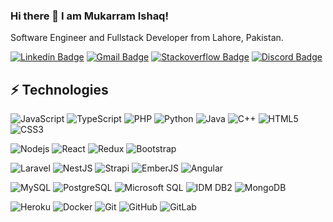 ### Hi there 👋 I am Mukarram Ishaq!

Software Engineer and Fullstack Developer from Lahore, Pakistan.

<!--
**mukarramishaq/mukarramishaq** is a ✨ _special_ ✨ repository because its `README.md` (this file) appears on your GitHub profile.

Here are some ideas to get you started:

- 🔭 I’m currently working on ...
- 🌱 I’m currently learning ...
- 👯 I’m looking to collaborate on ...
- 🤔 I’m looking for help with ...
- 💬 Ask me about ...
- 📫 How to reach me: ...
- 😄 Pronouns: ...
- ⚡ Fun fact: ...
-->

[![Linkedin Badge](https://img.shields.io/badge/-mukarramishaq-blue?style=social&logo=Linkedin&link=https://www.linkedin.com/in/mukarramishaq/)](https://www.linkedin.com/in/mukarramishaq/)
[![Gmail Badge](https://img.shields.io/badge/-mukarramishaq189@gmail.com-red?style=social&logo=Gmail&link=mailto:mukarramishaq189@gmail.com)](mailto:mukarramishaq189@gmail.com)
[![Stackoverflow Badge](https://img.shields.io/badge/-mukarramishaq-red?style=social&logo=Stackoverflow&link=https://stackoverflow.com/users/6014717/mukarram-ishaq)](https://stackoverflow.com/users/6014717/mukarram-ishaq)
[![Discord Badge](https://img.shields.io/discord/764552082257739797?color=blue&label=Chat&logo=Discord&style=social&link=https://discord.com/channels/764552082257739797)](https://discord.com/channels/764552082257739797)

## ⚡ Technologies

![JavaScript](https://img.shields.io/badge/-JavaScript-F7DF1E?style=plastic&logo=javascript&logoColor=black)
![TypeScript](https://img.shields.io/badge/-TypeScript-007ACC?style=plastic&logo=typescript&logoColor=white)
![PHP](https://img.shields.io/badge/-PHP-777BB4?style=plastic&logo=php&logoColor=white)
![Python](https://img.shields.io/badge/-Python-3776AB?style=plastic&logo=Python&logoColor=white)
![Java](https://img.shields.io/badge/-java-007396?style=plastic&logo=java&logoColor=white)
![C++](https://img.shields.io/badge/-C++-A8B9CC?style=plastic&logo=c&logoColor=white)
![HTML5](https://img.shields.io/badge/-HTML5-E34F26?style=plastic&logo=html5&logoColor=white)
![CSS3](https://img.shields.io/badge/-CSS3-1572B6?style=plastic&logo=css3&logoColor=white)

![Nodejs](https://img.shields.io/badge/-Nodejs-339933?style=plastic&logo=Node.js&logoColor=white)
![React](https://img.shields.io/badge/-React-black?style=plastic&logo=react&logoColor=61DAFB)
![Redux](https://img.shields.io/badge/-Redux-764ABC?style=plastic&logo=react&logoColor=white)
![Bootstrap](https://img.shields.io/badge/-Bootstrap-563D7C?style=plastic&logo=bootstrap)

![Laravel](https://img.shields.io/badge/-Laravel-FF2D20?style=plastic&logo=laravel&logoColor=white)
![NestJS](https://img.shields.io/badge/-NestJS-E0234E?style=plastic&logo=nestjs&logoColor=white)
![Strapi](https://img.shields.io/badge/-Strapi-2E7EEA?style=plastic&logo=strapi&logoColor=white)
![EmberJS](https://img.shields.io/badge/-EmberJS-FF2D20?style=plastic&logo=ember.js&logoColor=white)
![Angular](https://img.shields.io/badge/-Angular-DD0031?style=plastic&logo=angular&logoColor=white)

![MySQL](https://img.shields.io/badge/-MySQL-4479A1?style=plastic&logo=mysql&logoColor=white)
![PostgreSQL](https://img.shields.io/badge/-PostgreSQL-336791?style=plastic&logo=postgresql&logoColor=white)
![Microsoft SQL](https://img.shields.io/badge/-MSSQL-CC2927?style=plastic&logo=microsoft-sql-server&logoColor=white)
![IDM DB2](https://img.shields.io/badge/-DB2-054ADA?style=plastic&logo=ibm&logoColor=white)
![MongoDB](https://img.shields.io/badge/-MongoDB-47A248?style=plastic&logo=mongodb&logoColor=white)

![Heroku](https://img.shields.io/badge/-Heroku-430098?style=plastic&logo=heroku)
![Docker](https://img.shields.io/badge/-Docker-2496ED?style=plastic&logo=docker&logoColor=white)
![Git](https://img.shields.io/badge/-Git-F05032?style=plastic&logo=git&logoColor=white)
![GitHub](https://img.shields.io/badge/-GitHub-181717?style=plastic&logo=github)
![GitLab](https://img.shields.io/badge/-GitLab-FCA121?style=plastic&logo=gitlab)
